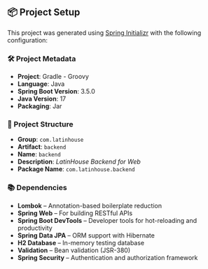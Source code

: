 ## 📦 Project Setup

This project was generated using [Spring Initializr](https://start.spring.io/) with the following configuration:

### 🛠 Project Metadata

* **Project**: Gradle - Groovy
* **Language**: Java
* **Spring Boot Version**: 3.5.0
* **Java Version**: 17
* **Packaging**: Jar

### 📁 Project Structure

* **Group**: `com.latinhouse`
* **Artifact**: `backend`
* **Name**: `backend`
* **Description**: *LatinHouse Backend for Web*
* **Package Name**: `com.latinhouse.backend`

### 📚 Dependencies

* **Lombok** – Annotation-based boilerplate reduction
* **Spring Web** – For building RESTful APIs
* **Spring Boot DevTools** – Developer tools for hot-reloading and productivity
* **Spring Data JPA** – ORM support with Hibernate
* **H2 Database** – In-memory testing database
* **Validation** – Bean validation (JSR-380)
* **Spring Security** – Authentication and authorization framework